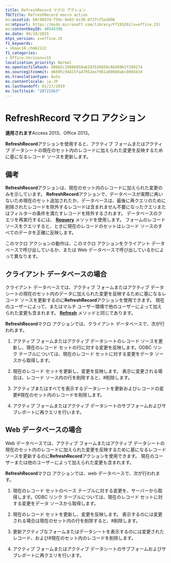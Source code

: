 ```yaml
---
title: RefreshRecord マクロ アクション
TOCTitle: RefreshRecord macro action
ms:assetid: 68c90d7d-f59c-9e83-bc30-8f37cf5a3696
ms:mtpsurl: https://msdn.microsoft.com/library/Ff195261(v=office.15)
ms:contentKeyID: 48545396
ms.date: 09/18/2015
mtps_version: v=office.15
f1_keywords:
- vbaac10.chm62122
f1_categories:
- Office.Version=v15
localization_priority: Normal
ms.openlocfilehash: d8682c19686650ab193536658c6b56961f289174
ms.sourcegitcommit: d6695c94415fa47952ee7961a69660abc0904434
ms.translationtype: Auto
ms.contentlocale: ja-JP
ms.lasthandoff: 01/17/2019
ms.locfileid: "28721563"
---
```

# <a name="refreshrecord-macro-action"></a>RefreshRecord マクロ アクション


**適用されます**Access 2013、Office 2013。

**RefreshRecord**アクションを使用すると、アクティブ フォームまたはアクティブ データシートの現在のセット内のレコードに加えられた変更を反映するために基になるレコード ソースを更新します。

## <a name="remarks"></a>備考

**RefreshRecord**アクションは、現在のセット内のレコードに加えられた変更のみを示しています。 **RefreshRecord**アクションで、データベースが実際に再いないため現在のセット追加されたか、データベースは、最後に再クエリのために削除されたレコードを除外するレコードは含まれません不要になったクエリまたはフィルターの条件を満たすレコードを除外するされます。 データベースのクエリを再実行するには、 **[Requery](requery-macro-action.md)** メソッドを使用します。 フォームのレコード ソースをクエリすると、ときに現在のレコードのセットはレコード ソースのすべてのデータを正確に反映します。

このマクロ アクションの動作は、このマクロ アクションをクライアント データベースで呼び出しているか、または Web データベースで呼び出しているかによって異なります。

## <a name="client-database"></a>クライアント データベースの場合

クライアント データベースでは、アクティブ フォームまたはアクティブ データシートの現在のセット内のデータに加えられた変更を反映するために基になるレコード ソースを更新するのに**RefreshRecord**アクションを使用できます。 現在のユーザーによって、またはマルチ ユーザー環境で他のユーザーによって加えられた変更も含まれます。 **[Refresh](https://docs.microsoft.com/office/vba/api/Access.Form.Refresh)** メソッドと同じであります。

**RefreshRecord**マクロ アクションでは、クライアント データベースで、次が行われます。

1.  アクティブ フォームまたはアクティブ データシートのレコード ソースを更新し、現在のレコード セットの行に対する変更を反映します。ODBC リンク テーブルについては、現在のレコード セットに対する変更をデータ ソースから取得します。

2.  現在のレコード セットを更新し、変更を反映します。 表示に変更される場合は、レコード ソース内の行を削除すると、\#削除します。

3.  アクティブまたはすべてを表示するデータシートを更新およびレコードの変更\#現在のセット内のレコードを削除します。

4.  アクティブ フォームまたはアクティブ データシートのサブフォームおよびサブレポートに再クエリを行います。

## <a name="web-database"></a>Web データベースの場合

Web データベースでは、アクティブ フォームまたはアクティブ データシートの現在のセット内のレコードに加えられた変更を反映するために基になるレコード ソースを更新するのに**RefreshRecord**アクションを使用できます。 現在のユーザーまたは他のユーザーによって加えられた変更も含まれます。

**RefreshRecord**マクロ アクションでは、web データベースで、次が行われます。

1.  現在のレコード セットのベース テーブルに対する変更を、サーバーから取得します。ODBC リンク テーブルについては、現在のレコード セットに対する変更をデータ ソースから取得します。

2.  現在のレコード セットを更新し、変更を反映します。 表示するのには変更される場合は現在のセット内の行を削除すると、\#削除します。

3.  更新アクティブなフォームまたはデータシートを表示するのには変更されたレコード、および\#現在のセット内のレコードを削除します。

4.  アクティブ フォームまたはアクティブ データシートのサブフォームおよびサブレポートに再クエリを行います。

